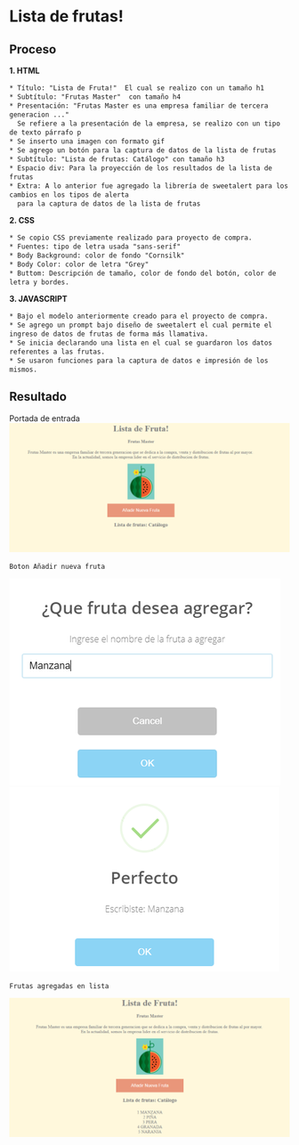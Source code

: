 # Lista de frutas!
 
## Proceso

 **1. HTML**
	
	* Título: "Lista de Fruta!"  El cual se realizo con un tamaño h1
	* Subtítulo: "Frutas Master"  con tamaño h4
	* Presentación: "Frutas Master es una empresa familiar de tercera generacion ..." 
	  Se refiere a la presentación de la empresa, se realizo con un tipo de texto párrafo p
	* Se inserto una imagen con formato gif
	* Se agrego un botón para la captura de datos de la lista de frutas
	* Subtítulo: "Lista de frutas: Catálogo" con tamaño h3
	* Espacio div: Para la proyección de los resultados de la lista de frutas
	* Extra: A lo anterior fue agregado la librería de sweetalert para los cambios en los tipos de alerta
	  para la captura de datos de la lista de frutas


**2. CSS**
	
	* Se copio CSS previamente realizado para proyecto de compra.
	* Fuentes: tipo de letra usada "sans-serif"
	* Body Background: color de fondo "Cornsilk"
	* Body Color: color de letra "Grey"
	* Buttom: Descripción de tamaño, color de fondo del botón, color de letra y bordes.


**3. JAVASCRIPT**
	
	* Bajo el modelo anteriormente creado para el proyecto de compra.
	* Se agrego un prompt bajo diseño de sweetalert el cual permite el ingreso de datos de frutas de forma más llamativa.
	* Se inicia declarando una lista en el cual se guardaron los datos referentes a las frutas.
	* Se usaron funciones para la captura de datos e impresión de los mismos.

## Resultado
Portada de entrada
![Alt-Text](capture.png)

	Boton Añadir nueva fruta
![Alt-Text](boton.png)  ![Alt-Text](boton2.png)


	Frutas agregadas en lista
![Alt-Text](lista.png)